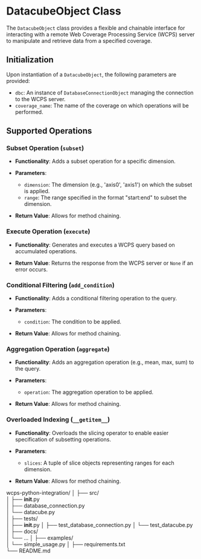 # DatacubeObject Class

The `DatacubeObject` class provides a flexible and chainable interface for interacting with a remote Web Coverage Processing Service (WCPS) server to manipulate and retrieve data from a specified coverage.

## Initialization

Upon instantiation of a `DatacubeObject`, the following parameters are provided:

- `dbc`: An instance of `DatabaseConnectionObject` managing the connection to the WCPS server.
- `coverage_name`: The name of the coverage on which operations will be performed.

## Supported Operations

### Subset Operation (`subset`)

- **Functionality**: Adds a subset operation for a specific dimension.
  
- **Parameters**:
  - `dimension`: The dimension (e.g., 'axis0', 'axis1') on which the subset is applied.
  - `range`: The range specified in the format "start:end" to subset the dimension.
  
- **Return Value**: Allows for method chaining.

### Execute Operation (`execute`)

- **Functionality**: Generates and executes a WCPS query based on accumulated operations.
  
- **Return Value**: Returns the response from the WCPS server or `None` if an error occurs.

### Conditional Filtering (`add_condition`)

- **Functionality**: Adds a conditional filtering operation to the query.
  
- **Parameters**:
  - `condition`: The condition to be applied.
  
- **Return Value**: Allows for method chaining.

### Aggregation Operation (`aggregate`)

- **Functionality**: Adds an aggregation operation (e.g., mean, max, sum) to the query.
  
- **Parameters**:
  - `operation`: The aggregation operation to be applied.
  
- **Return Value**: Allows for method chaining.

### Overloaded Indexing (`__getitem__`)

- **Functionality**: Overloads the slicing operator to enable easier specification of subsetting operations.
  
- **Parameters**:
  - `slices`: A tuple of slice objects representing ranges for each dimension.
  
- **Return Value**: Allows for method chaining.


wcps-python-integration/
│
├── src/                        
│   ├── __init__.py             
│   ├── database_connection.py  
│   └── datacube.py             
│
├── tests/                      
│   ├── __init__.py
│   ├── test_database_connection.py
│   └── test_datacube.py
│
├── docs/                       
│   └── ...
│
├── examples/                   
│   └── simple_usage.py
│
├── requirements.txt            
└── README.md                   
